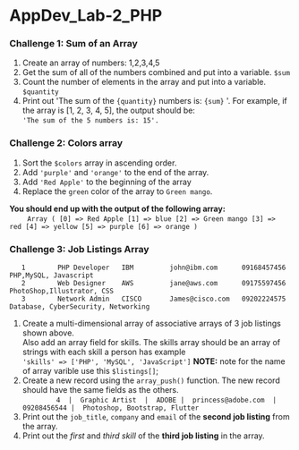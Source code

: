 # AppDev_Lab-2_PHP

### Challenge 1: Sum of an Array
1. Create an array of numbers: 1,2,3,4,5 <br>
2. Get the sum of all of the numbers combined and put into a variable. `$sum`<br>
3. Count the number of elements in the array and put into a variable. `$quantity` <br>
4. Print out 'The sum of the `{quantity}` numbers is: `{sum}` '. For example, if the array is [1, 2, 3, 4, 5], the output should be: <br>`'The sum of the 5 numbers is: 15'.` <br>

### Challenge 2: Colors array
1. Sort the `$colors` array in ascending order.
2. Add `'purple'` and `'orange'` to the end of the array.
3. Add `'Red Apple'` to the beginning of the array
4. Replace the `green` color of the array to `Green mango`.

**You should end up with the output of the following array:** <br>
&emsp;&emsp; `Array ( [0] => Red Apple [1] => blue [2] => Green mango [3] => red [4] => yellow [5] => purple [6] => orange )`

### Challenge 3: Job Listings Array

       1        PHP Developer   IBM         john@ibm.com      09168457456     PHP,MySQL, Javascript 
       2        Web Designer    AWS         jane@aws.com      09175597456     PhotoShop,Illustrator, CSS
       3        Network Admin   CISCO       James@cisco.com   09202224575     Database, CyberSecurity, Networking 
       
1. Create a multi-dimensional array of associative arrays of 3 job listings shown above.<br>
Also add an array field for skills. The skills array should be an array of strings with each skill a person has example
        <br>`'skills' => ['PHP', 'MySQL', 'JavaScript']`
        **NOTE:** note for the name of array varible use this `$listings[]`;
2. Create a new record using the `array_push()` function. The new record should have the same fields as the others. <br>
&emsp;&emsp;&emsp;&emsp; `4  |  Graphic Artist  |  ADOBE |  princess@adobe.com  |  09208456544 |  Photoshop, Bootstrap, Flutter `
3. Print out the `job_title`, `company` and `email` of the **second job listing** from the array.
4. Print out the *first* and *third skill* of the **third job listing** in the array.

